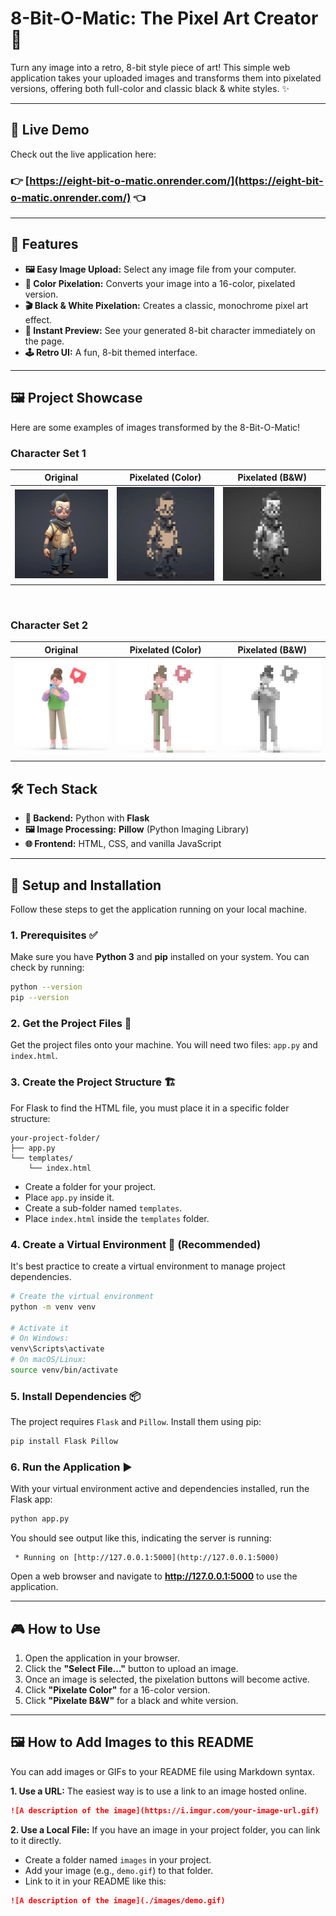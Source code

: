 #  8-Bit-O-Matic: The Pixel Art Creator 👾

Turn any image into a retro, 8-bit style piece of art! This simple web application takes your uploaded images and transforms them into pixelated versions, offering both full-color and classic black & white styles. ✨

---

## 🚀 Live Demo

Check out the live application here:

### 👉 [https://eight-bit-o-matic.onrender.com/](https://eight-bit-o-matic.onrender.com/) 👈

---

## 🌟 Features

-   **🖼️ Easy Image Upload:** Select any image file from your computer.
-   **🎨 Color Pixelation:** Converts your image into a 16-color, pixelated version.
-   **🎬 Black & White Pixelation:** Creates a classic, monochrome pixel art effect.
-   **🚀 Instant Preview:** See your generated 8-bit character immediately on the page.
-   **🕹️ Retro UI:** A fun, 8-bit themed interface.

---
## 🖼️ Project Showcase

Here are some examples of images transformed by the 8-Bit-O-Matic!

### Character Set 1

| Original | Pixelated (Color) | Pixelated (B&W) |
| :------: | :---------------: | :-------------: |
| ![Original d1](./Demo-Images/d1.jpg) | ![Color d1](./Demo-Images/d1(2).png) | ![B&W d1](./Demo-Images/d1(1).png) |

<br>

### Character Set 2

| Original | Pixelated (Color) | Pixelated (B&W) |
| :------: | :---------------: | :-------------: |
| ![Original d2](./Demo-Images/d2.jpg) | ![Color d2](./Demo-Images/d2(1).png) | ![B&W d2](./Demo-Images/d2(2).png) |

## 🛠️ Tech Stack

-   **🐍 Backend:** Python with **Flask**
-   **🖼️ Image Processing:** **Pillow** (Python Imaging Library)
-   **🌐 Frontend:** HTML, CSS, and vanilla JavaScript

---

## 🚀 Setup and Installation

Follow these steps to get the application running on your local machine.

### 1. Prerequisites ✅

Make sure you have **Python 3** and **pip** installed on your system. You can check by running:

```bash
python --version
pip --version
````

### 2\. Get the Project Files 📁

Get the project files onto your machine. You will need two files: `app.py` and `index.html`.

### 3\. Create the Project Structure 🏗️

For Flask to find the HTML file, you must place it in a specific folder structure:

```
your-project-folder/
├── app.py
└── templates/
    └── index.html
```

  - Create a folder for your project.
  - Place `app.py` inside it.
  - Create a sub-folder named `templates`.
  - Place `index.html` inside the `templates` folder.

### 4\. Create a Virtual Environment 🌿 (Recommended)

It's best practice to create a virtual environment to manage project dependencies.

```bash
# Create the virtual environment
python -m venv venv

# Activate it
# On Windows:
venv\Scripts\activate
# On macOS/Linux:
source venv/bin/activate
```

### 5\. Install Dependencies 📦

The project requires `Flask` and `Pillow`. Install them using pip:

```bash
pip install Flask Pillow
```

### 6\. Run the Application ▶️

With your virtual environment active and dependencies installed, run the Flask app:

```bash
python app.py
```

You should see output like this, indicating the server is running:

```
 * Running on [http://127.0.0.1:5000](http://127.0.0.1:5000)
```

Open a web browser and navigate to **http://127.0.0.1:5000** to use the application.

-----

## 🎮 How to Use

1.  Open the application in your browser.
2.  Click the **"Select File..."** button to upload an image.
3.  Once an image is selected, the pixelation buttons will become active.
4.  Click **"Pixelate Color"** for a 16-color version.
5.  Click **"Pixelate B\&W"** for a black and white version.

-----

## 🖼️ How to Add Images to this README

You can add images or GIFs to your README file using Markdown syntax.

**1. Use a URL:**
The easiest way is to use a link to an image hosted online.

```markdown
![A description of the image](https://i.imgur.com/your-image-url.gif)
```

**2. Use a Local File:**
If you have an image in your project folder, you can link to it directly.

  - Create a folder named `images` in your project.
  - Add your image (e.g., `demo.gif`) to that folder.
  - Link to it in your README like this:

<!-- end list -->

```markdown
![A description of the image](./images/demo.gif)
```

```
```
